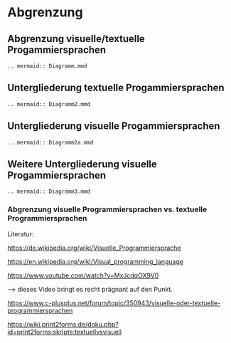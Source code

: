 # Abgrenzung

## Abgrenzung visuelle/textuelle Progammiersprachen

```{eval-rst}
.. mermaid:: Diagramm.mmd
```

## Untergliederung textuelle Progammiersprachen

```{eval-rst}
.. mermaid:: Diagramm2.mmd
```

## Untergliederung visuelle Progammiersprachen

```{eval-rst}
.. mermaid:: Diagramm2a.mmd
```

## Weitere Untergliederung visuelle Progammiersprachen

```{eval-rst}
.. mermaid:: Diagramm3.mmd

```

### Abgrenzung visuelle Programmiersprachen vs. textuelle Programmiersprachen

Literatur:

<https://de.wikipedia.org/wiki/Visuelle_Programmiersprache>

<https://en.wikipedia.org/wiki/Visual_programming_language>

<https://www.youtube.com/watch?v=MxJcdqOX9V0>

--> dieses Video bringt es recht prägnant auf den Punkt.

<https://www.c-plusplus.net/forum/topic/350943/visuelle-oder-textuelle-programmiersprachen>

<https://wiki.print2forms.de/doku.php?id=print2forms:skripte:textuellvsvisuell>
